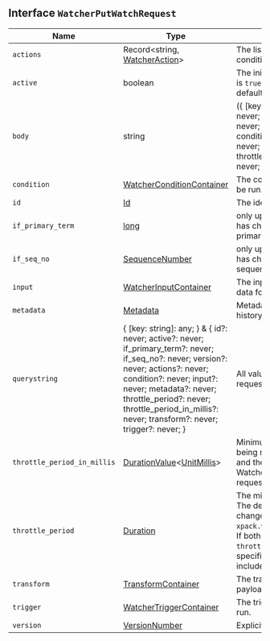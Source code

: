 ## Interface `WatcherPutWatchRequest`

| Name | Type | Description |
| - | - | - |
| `actions` | Record<string, [WatcherAction](./WatcherAction.md)> | The list of actions that will be run if the condition matches. |
| `active` | boolean | The initial state of the watch. The default value is `true`, which means the watch is active by default. |
| `body` | string | ({ [key: string]: any; } & { id?: never; active?: never; if_primary_term?: never; if_seq_no?: never; version?: never; actions?: never; condition?: never; input?: never; metadata?: never; throttle_period?: never; throttle_period_in_millis?: never; transform?: never; trigger?: never; }) | All values in `body` will be added to the request body. |
| `condition` | [WatcherConditionContainer](./WatcherConditionContainer.md) | The condition that defines if the actions should be run. |
| `id` | [Id](./Id.md) | The identifier for the watch. |
| `if_primary_term` | [long](./long.md) | only update the watch if the last operation that has changed the watch has the specified primary term |
| `if_seq_no` | [SequenceNumber](./SequenceNumber.md) | only update the watch if the last operation that has changed the watch has the specified sequence number |
| `input` | [WatcherInputContainer](./WatcherInputContainer.md) | The input that defines the input that loads the data for the watch. |
| `metadata` | [Metadata](./Metadata.md) | Metadata JSON that will be copied into the history entries. |
| `querystring` | { [key: string]: any; } & { id?: never; active?: never; if_primary_term?: never; if_seq_no?: never; version?: never; actions?: never; condition?: never; input?: never; metadata?: never; throttle_period?: never; throttle_period_in_millis?: never; transform?: never; trigger?: never; } | All values in `querystring` will be added to the request querystring. |
| `throttle_period_in_millis` | [DurationValue](./DurationValue.md)<[UnitMillis](./UnitMillis.md)> | Minimum time in milliseconds between actions being run. Defaults to 5000. If both this value and the throttle_period parameter are specified, Watcher uses the last parameter included in the request. |
| `throttle_period` | [Duration](./Duration.md) | The minimum time between actions being run. The default is 5 seconds. This default can be changed in the config file with the setting `xpack.watcher.throttle.period.default_period`. If both this value and the `throttle_period_in_millis` parameter are specified, Watcher uses the last parameter included in the request. |
| `transform` | [TransformContainer](./TransformContainer.md) | The transform that processes the watch payload to prepare it for the watch actions. |
| `trigger` | [WatcherTriggerContainer](./WatcherTriggerContainer.md) | The trigger that defines when the watch should run. |
| `version` | [VersionNumber](./VersionNumber.md) | Explicit version number for concurrency control |
